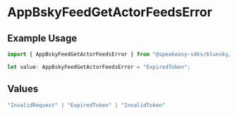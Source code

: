 # AppBskyFeedGetActorFeedsError

## Example Usage

```typescript
import { AppBskyFeedGetActorFeedsError } from "@speakeasy-sdks/bluesky/models/errors";

let value: AppBskyFeedGetActorFeedsError = "ExpiredToken";
```

## Values

```typescript
"InvalidRequest" | "ExpiredToken" | "InvalidToken"
```